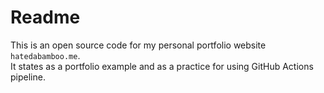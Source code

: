 # Readme

This is an open source code for my personal portfolio website `hatedabamboo.me`.<br/>
It states as a portfolio example and as a practice for using GitHub Actions pipeline.
